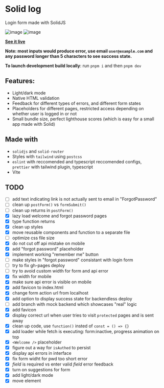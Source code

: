 # Solid log

Login form made with SolidJS

![image](https://user-images.githubusercontent.com/73133951/230943843-95a9d03b-b98c-4bcd-84bb-3b85ec99717c.png) 
![image](https://user-images.githubusercontent.com/73133951/230943914-f78fa59f-194f-4ecf-8cb2-e48f83746451.png)

**[See it live](https://solid-log.vercel.app)**

**Note: most inputs would produce error, use email `user@example.com` and any password longer than 5 characters to see success state.**

**To launch development build locally**: run `pnpm i` and then `pnpm dev`

## Features: 
- Light/dark mode
- Native HTML validation
- Feedback for different types of errors, and different form states
- Placeholders for different pages, restricted access depending on whether user is logged in or not
- Small bundle size, perfect lighthouse scores (which is easy for a small app made with Solid)

## Made with
- `solidjs` and `solid-router`
- Styles with `tailwind` using `postcss`
- `eslint` with reccomended and typescript reccomended configs,
  `prettier` with tailwind plugin, typescript
- Vite

## TODO
-   [ ] add text indicating link is not actually sent to email in
    "ForgotPassword"
-   [ ] clean up `postForm()` vs `formSubmit()`
-   [ ] clean up returns in `postForm()`
-   [x] lazy load welcome and forgot password pages
-   [x] type function returns
-   [x] clean up styles
-   [x] move reusable components and function to a separate file
-   [ ] optimize css file size
-   [x] do not cut off api mistake on mobile
-   [x] add "forgot password" placeholder
-   [x] implement working "remember me" button
-   [ ] make styles in "forgot password" consistant with login form
-   [ ] try to fix gh-pages deploy
-   [ ] try to avoid custom width for form and api error
-   [x] fix width for mobile
-   [x] make sure api error is visible on mobile
-   [x] add favicon to index.html
-   [x] change form action url from localhost
-   [x] add option to display success state for backendless deploy
-   [ ] add branch with mock backend which showcases "real" logic
-   [x] add favicon
-   [x] display correct url when user tries to visit `protected` pages and is sent away
-   [x] clean up code, use `function()` insted of `const = () => {}`
-   [x] add loader while fetch is executing: form:inactive, progress animation on top
-   [x] `<Welcome />` placeholder
-   [x] figure out a way for `isAuthed` to persist
-   [x] display api errors in interface
-   [x] fix form widht for pwd too short error
-   [x] _field_ is required vs enter valid _field_ error feedback
-   [x] turn on suggestions for form
-   [x] add light/dark mode
-   [x] move <Label> element
